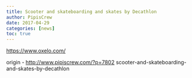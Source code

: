 ```yaml
---
title: Scooter and skateboarding and skates by Decathlon
author: PipisCrew
date: 2017-04-29
categories: [news]
toc: true
---
```


https://www.oxelo.com/

origin - http://www.pipiscrew.com/?p=7802 scooter-and-skateboarding-and-skates-by-decathlon